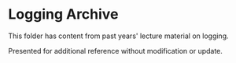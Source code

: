 # Logging Archive

This folder has content from past years' lecture material on logging.

Presented for additional reference without modification or update.
